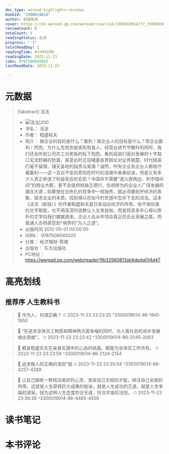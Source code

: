 ```yaml
---
doc_type: weread-highlights-reviews
bookId: "3300019014"
author: 稻盛和夫
cover: https://cdn.weread.qq.com/weread/cover/14/3300019014/t7_3300019014.jpg
reviewCount: 0
noteCount: 5
readingStatus: 在读
progress: "-1"
totalReadDay: 1
readingTime: 0小时9分钟
readingDate: 2023-11-23
isbn: 9787506045025
lastReadDate: 2023-11-23

---
```

# 元数据
> [!abstract] 活法
> - ![ 活法|200](https://cdn.weread.qq.com/weread/cover/14/3300019014/t7_3300019014.jpg)
> - 书名： 活法
> - 作者： 稻盛和夫
> - 简介： 做企业的目的是什么？赢利！做企业人的目标是什么？帮企业赢利！然而，为什么在财务报表形势喜人、经营业绩节节攀升的同时，我们还会听到公司员工对老板的私下抱怨，看到高层们面对发展的十字路口无法舒展的愁眉，甚至此时正目睹着各界舆论对业界翘楚、时代精英们毫不留情、铺天盖地的指责与奚落？诚然，所有企业及企业人都恪守着赢利——这一亘古不变的原则在时代的浪潮中奋勇前进，但是又有多少人真正参透了利益背后的玄机？中国并不需要“道义放两边、利字摆中间”的商业大鳄，更不会提供给缺乏德行、忽视修为的企业人广阔发展的康庄大道；如果想在白热化的竞争中一枝独秀，就必须要剖开经济的表象，探求企业的本质，找到得以在如今的世道中生存下去的活法。这本《活法（新版）》的作者稻盛和夫是日本战后经济的传奇，他不用优美的文字取胜，也不用高深的说教让人五体投地，而是将其多年心得以质朴的文字向我们娓娓道来。企业人会从中领会真正的企业发展之路，而普通人亦将感受到*境界的“为人之道”。
> - 出版时间 2012-05-01 00:00:00
> - ISBN： 9787506045025
> - 分类： 经济理财-管理
> - 出版社： 东方出版社
> - PC地址：https://weread.qq.com/web/reader/1fb32560813ab6dedg014d47

# 高亮划线

## 推荐序 人生教科书

> 📌 作为人，何谓正确？ 
> ⏱ 2023-11-23 23:23:25 ^3300019014-86-1941-1950

> 📌 “在追求全体员工物质和精神两方面幸福的同时，为人类社会的进步发展做出贡献”。 
> ⏱ 2023-11-23 23:23:42 ^3300019014-86-2045-2083

> 📌 都是稻盛先生在亲身实践中的心血的结晶，都能为全体员工所共有。 
> ⏱ 2023-11-23 23:23:59 ^3300019014-86-2124-2154

> 📌 追求做人的正确的准则”就 
> ⏱ 2023-11-23 23:35:54 ^3300019014-86-4257-4269

> 📌 让自己拥有一颗纯洁美好的心灵，发挥自己天赋的才能，倾注自己全部的热情，这就是人生获得巨大成果的秘诀，就是人生成功的王道，就是人生幸福的源泉。因为这种人生态度符合天道，符合宇宙的法则。 
> ⏱ 2023-11-23 23:36:38 ^3300019014-86-4465-4556

# 读书笔记

# 本书评论
